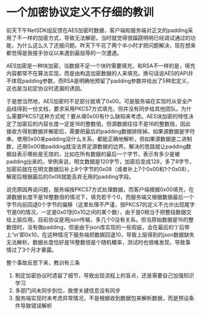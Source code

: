 一个加密协议定义不仔细的教训
====
前天下午NetSDK组反馈在AES加密时数据，客户端和服务端对正文的padding采用了不一样的加密方式，导致无法解密。当时就觉得很蹊跷明明已经调试通过的功能，为什么这么久了还报问题。昨天下午花了两个半小时才把问题解决，现在想来都觉得是我接手协议以来遇到最屈辱的一次遭遇。

AES加密是一种块加密，当数据不足一个块时需要填充，和RSA不一样的是，填充内容都常不在算法实现，而是由构造加密数据的人来填充。换句话说AES的API并不体现padding参数，而RSA是明确地预留了padding参数并给出了5种宏定义，这也是当初定协议时遗漏的诱因。

于是想当然地，AES加密时不足部分就填了0x00。可是服务端在实现时从安全产品线得到一份文档，要求采用PKCS7方式填充，但并没有同步给其他团队。为什么需要PKCS7这种方式呢？要从填0x00有什么缺陷来考虑。AES块加密的特性决定了加密后的内容长度一定是16的整数倍，但源数据往往不是16的整数倍，因此接收方得到数据并解密后，需要把最后的padding数据排除掉。如果源数据是字符串，使用0x00来padding没什么关系，都能正确地解析，但如果源数据是二进制数，还用0x00做padding就没法界定源数据的边界。解决的思路就让padding数据自表示哪些是无效的，比如在所有数据的最后一个字节，表示有多少是被padding出来的。举例来说，明文数据是120字节，加密后变成128，多了8字节，加密前就在在明文数据后补上8个字节的0x08（或者补上7个0x00和1个0x08），解密后根据最后的0x08就能丢弃无用的padding字段。

说完原因再说问题，服务端按PKCS7方式处理数据，而客户端根据0x00填充，在源数据长度不是16整数倍的情况下，填充若干个0，而服务端又根据数据最后一个字节向前回退0个字节的偏移（这里处理不严谨，按PKCS7的定义不允许出现尾字节是0的情况，一定是0x01到0x10之间的某个数），由于是0相当于把整段数据交给上层应用。目前协议是用json传输，多几个0没有关系。但当原始数据是16的整数倍时，没有做padding，但是由于json库实现的一些瑕疵，会在最后的'}'后带上'\n'即0x10，在这种情况下服务端把数据回退10，导致上层得到的json数据缺失无法解析。数据长度恰好是16整数倍是个随机概率，测试时也很难发现，导致事情过了3个月才暴露。

整个事故反思下来，教训有三条

1. 制定加密协议时遗留了细节，导致出现流程上的盲点，还是需要自己加强知识学习
2. 多部门间未同步到位，致使关键信息没有同步
3. 服务端实现时未考虑异常情况，不是根据收到数据包来解析数据，而是预设条件导致错误解析